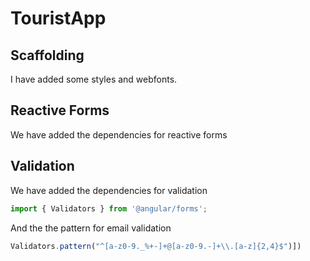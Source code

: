 # TouristApp

## Scaffolding

I have added some styles and webfonts.

## Reactive Forms

We have added the dependencies for reactive forms

## Validation

We have added the dependencies for validation

```js
import { Validators } from '@angular/forms';
```

And the the pattern for email validation

```js
Validators.pattern("^[a-z0-9._%+-]+@[a-z0-9.-]+\\.[a-z]{2,4}$")])
```
